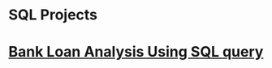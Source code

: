 # SQL Projects
# [Bank Loan Analysis Using SQL query](https://github.com/charliethomasct82/SQL_BANK_LOAN/blob/main/Bankloan_SQLQuery.sql)
